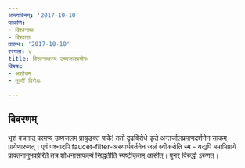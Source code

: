 ```yaml
---
अन्त्यदिनम्: '2017-10-10'
पात्राणि:
- विश्वनाथः
- विश्वासः
प्रारम्भः: '2017-10-10'
रस्यता: ४
title: विश्वनाथस्य उष्णजलप्रयोगः
विषयः:
- अशौचम्
- तूष्णीं विरोधः

---
```


## विवरणम्
भृशं वचनात् परमप्य् उष्णजलम् प्रायुङ्क्त पाके! ततो दृढविरोधे कृते अन्तर्जालप्रमाणदर्शनेन साकम् प्रायेणारुणत्।
एवं पश्चादपि faucet-filter-अस्यार्धवर्तनेन जलं स्वीकरोति स्म - यद्यपि ममाभिप्राये प्राक्तनानुभवप्रेरिते तत्र शोधनासाफल्यं सिद्धतीति स्पष्टीकृतम् आसीत्। पुनर् विरुद्धो ऽरुणत्।

